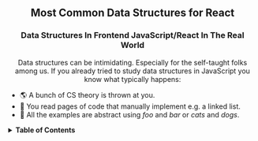 <h2 align="center">Most Common Data Structures for React</h2>

<h3 align="center">Data Structures In Frontend JavaScript/React In The Real World</h3>

<p align="center">
    Data structures can be intimidating. Especially for the self-taught folks among us. If you already tried to study data structures in JavaScript you know what typically happens:
</p>

- 🌎 A bunch of CS theory is thrown at you.
- 🔭 You read pages of code that manually implement e.g. a linked list.
- 📖 All the examples are abstract using <i>foo</i> and <i>bar</i> or <i>cats</i> and <i>dogs</i>.

<details>
  <summary><b>Table of Contents</b></summary>

<div align="center">
    <h3>Set</h3>
     <p>Real-World Example: Keeping track of selected items</p>
    <h3>Map</h3>
     <p>Coming Soon...</p>
    <h3>Stack</h3>
     <p>Coming Soon...</p>
    <h3>Queue</h3>
     <p>Coming Soon...</p>
    <h3>Tree</h3>
     <p>Coming Soon...</p>
</div>

</details>
